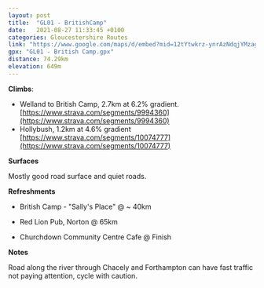 ```yaml
---
layout: post
title:  "GL01 - BritishCamp"
date:   2021-08-27 11:33:45 +0100
categories: Gloucestershire Routes
link: "https://www.google.com/maps/d/embed?mid=12tYtwkrz-ynrAzNdqjYMzagtEQBRaZiz"
gpx: "GL01 - British Camp.gpx"
distance: 74.29km 
elevation: 649m
---
```


**Climbs**:

- Welland to British Camp, 2.7km at 6.2% gradient. [https://www.strava.com/segments/9994360](https://www.strava.com/segments/9994360)
- Hollybush, 1.2km at 4.6% gradient [https://www.strava.com/segments/10074777](https://www.strava.com/segments/10074777)

**Surfaces**

Mostly good road surface and quiet roads.

**Refreshments**

- British Camp - "Sally's Place" @ ~ 40km

- Red Lion Pub, Norton @ 65km

- Churchdown Community Centre Cafe @ Finish

**Notes**

Road along the river through Chacely and Forthampton can have fast traffic not paying attention, cycle with caution.